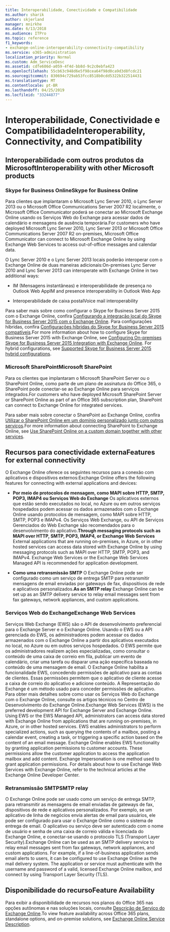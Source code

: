 ```yaml
---
title: Interoperabilidade, Conectividade e Compatibilidade
ms.author: sharik
author: skjerland
manager: mnirkhe
ms.date: 6/13/2018
ms.audience: ITPro
ms.topic: reference
f1_keywords:
- exchange-online-interoperability-connectivity-compatibility
ms.service: o365-administration
localization_priority: Normal
ms.custom: Adm_ServiceDesc
ms.assetid: cdfe686d-a059-4f4d-bb8d-9c2c0ebfa423
ms.openlocfilehash: 55cb63c948d6e5f98cea64f98d0ca9d3d8fcdc21
ms.sourcegitcommit: 830694c729ab53fcc8518b0cdd5322b322514431
ms.translationtype: MT
ms.contentlocale: pt-BR
ms.lasthandoff: 04/25/2019
ms.locfileid: "33244877"
---
```

# <a name="interoperability-connectivity-and-compatibility"></a><span data-ttu-id="7b46c-102">Interoperabilidade, Conectividade e Compatibilidade</span><span class="sxs-lookup"><span data-stu-id="7b46c-102">Interoperability, Connectivity, and Compatibility</span></span>

## <a name="interoperability-with-other-microsoft-products"></a><span data-ttu-id="7b46c-103">Interoperabilidade com outros produtos da Microsoft</span><span class="sxs-lookup"><span data-stu-id="7b46c-103">Interoperability with other Microsoft products</span></span>

### <a name="skype-for-business-online"></a><span data-ttu-id="7b46c-104">Skype for Business Online</span><span class="sxs-lookup"><span data-stu-id="7b46c-104">Skype for Business Online</span></span>

<span data-ttu-id="7b46c-105">Para clientes que implantaram o Microsoft Lync Server 2010, o Lync Server 2013 ou o Microsoft Office Communications Server 2007 R2 localmente, o Microsoft Office Communicator poderá se conectar ao Microsoft Exchange Online usando os Serviços Web do Exchange para acessar dados de calendário e mensagens de ausência temporária.</span><span class="sxs-lookup"><span data-stu-id="7b46c-105">For customers who have deployed Microsoft Lync Server 2010, Lync Server 2013 or Microsoft Office Communications Server 2007 R2 on-premises, Microsoft Office Communicator can connect to Microsoft Exchange Online by using Exchange Web Services to access out-of-office messages and calendar data.</span></span>
  
<span data-ttu-id="7b46c-106">O Lync Server 2010 e o Lync Server 2013 locais poderão interoperar com o Exchange Online de duas maneiras adicionais:</span><span class="sxs-lookup"><span data-stu-id="7b46c-106">On-premises Lync Server 2010 and Lync Server 2013 can interoperate with Exchange Online in two additional ways:</span></span>
  
- <span data-ttu-id="7b46c-107">IM (Mensagens instantâneas) e interoperabilidade de presença no Outlook Web App</span><span class="sxs-lookup"><span data-stu-id="7b46c-107">IM and presence interoperability in Outlook Web App</span></span>
    
- <span data-ttu-id="7b46c-108">Interoperabilidade de caixa postal</span><span class="sxs-lookup"><span data-stu-id="7b46c-108">Voice mail interoperability</span></span>
    
<span data-ttu-id="7b46c-p101">Para saber mais sobre como configurar o Skype for Business Server 2015 com o Exchange Online, confira [Configurando a integração local do Skype for Business Server 2015 com o Exchange Online](https://go.microsoft.com/fwlink/p/?LinkId=271804). Para configurações híbridas, confira [Configurações híbridas do Skype for Business Server 2015 compatíveis](https://go.microsoft.com/fwlink/?LinkID=513084).</span><span class="sxs-lookup"><span data-stu-id="7b46c-p101">For more information about how to configure Skype for Business Server 2015 with Exchange Online, see [Configuring On-premises Skype for Business Server 2015 Integration with Exchange Online](https://go.microsoft.com/fwlink/p/?LinkId=271804). For hybrid configurations, see [Supported Skype for Business Server 2015 hybrid configurations](https://go.microsoft.com/fwlink/?LinkID=513084).</span></span>
  
### <a name="microsoft-sharepoint"></a><span data-ttu-id="7b46c-111">Microsoft SharePoint</span><span class="sxs-lookup"><span data-stu-id="7b46c-111">Microsoft SharePoint</span></span>

<span data-ttu-id="7b46c-112">Para os clientes que implantaram o Microsoft SharePoint Server ou o SharePoint Online, como parte de um plano de assinatura do Office 365, o SharePoint pode conectar-se ao Exchange Online para serviços integrados.</span><span class="sxs-lookup"><span data-stu-id="7b46c-112">For customers who have deployed Microsoft SharePoint Server or SharePoint Online as part of an Office 365 subscription plan, SharePoint can connect to Exchange Online for integrated services.</span></span>
  
<span data-ttu-id="7b46c-113">Para saber mais sobre conectar o SharePoint ao Exchange Online, confira [Utilizar o SharePoint Online em um domínio personalizado junto com outros serviços](https://go.microsoft.com/fwlink/?LinkId=271805).</span><span class="sxs-lookup"><span data-stu-id="7b46c-113">For more information about connecting SharePoint to Exchange Online, see [Use SharePoint Online on a custom domain together with other services](https://go.microsoft.com/fwlink/?LinkId=271805).</span></span>
  
## <a name="features-for-external-connectivity"></a><span data-ttu-id="7b46c-114">Recursos para conectividade externa</span><span class="sxs-lookup"><span data-stu-id="7b46c-114">Features for external connectivity</span></span>

<span data-ttu-id="7b46c-115">O Exchange Online oferece os seguintes recursos para a conexão com aplicativos e dispositivos externos:</span><span class="sxs-lookup"><span data-stu-id="7b46c-115">Exchange Online offers the following features for connecting with external applications and devices:</span></span>
  
- <span data-ttu-id="7b46c-p102">**Por meio de protocolos de mensagem, como MAPI sobre HTTP, SMTP, POP3, IMAP4 ou Serviços Web do Exchange** Os aplicativos externos que estão sendo executados no local, no Azure ou em outros serviços hospedados podem acessar os dados armazenados com o Exchange Online usando protocolos de mensagem, como MAPI sobre HTTP, SMTP, POP3 e IMAPv4. Os Serviços Web Exchange, ou API de Serviços Gerenciados do Web Exchange são recomendados para o desenvolvimento do aplicativo.</span><span class="sxs-lookup"><span data-stu-id="7b46c-p102">**Through messaging protocols such as MAPI over HTTP, SMTP, POP3, IMAP4, or Exchange Web Services** External applications that are running on-premises, in Azure, or in other hosted services can access data stored with Exchange Online by using messaging protocols such as MAPI over HTTP, SMTP, POP3, and IMAPv4. Exchange Web Services or the Exchange Web Services Managed API is recommended for application development.</span></span> 
    
- <span data-ttu-id="7b46c-118">**Como uma retransmissão SMTP** O Exchange Online pode ser configurado como um serviço de entrega SMTP para retransmitir mensagens de email enviadas por gateways de fax, dispositivos de rede e aplicativos personalizados.</span><span class="sxs-lookup"><span data-stu-id="7b46c-118">**As an SMTP relay** Exchange Online can be set up as an SMTP delivery service to relay email messages sent from fax gateways, network appliances, and custom applications.</span></span> 
    
### <a name="exchange-web-services"></a><span data-ttu-id="7b46c-119">Serviços Web do Exchange</span><span class="sxs-lookup"><span data-stu-id="7b46c-119">Exchange Web Services</span></span>

<span data-ttu-id="7b46c-p103">Serviços Web Exchange (EWS) são o API de desenvolvimento preferencial para o Exchange Server e o Exchange Online. Usando o EWS ou a API gerenciada do EWS, os administradores podem acessar os dados armazenados com o Exchange Online a partir dos aplicativos executados no local, no Azure ou em outros serviços hospedados. O EWS permite que os administradores realizem ações especializadas, como consultar o conteúdo de uma caixa de correio em fila, publicar um evento de calendário, criar uma tarefa ou disparar uma ação específica baseada no conteúdo de uma mensagem de email. O Exchange Online habilita a funcionalidade EWS, concedendo permissões de aplicativo para as contas de clientes. Essas permissões permitem que o aplicativo de cliente acesse a caixa de correio do aplicativo e adicione conteúdo. A Representação do Exchange é um método usado para conceder permissões de aplicativo. Para obter mais detalhes sobre como usar os Serviços Web do Exchange com o Exchange Online, consulte os artigos técnicos no Centro de Desenvolvimento do Exchange Online.</span><span class="sxs-lookup"><span data-stu-id="7b46c-p103">Exchange Web Services (EWS) is the preferred development API for Exchange Server and Exchange Online. Using EWS or the EWS Managed API, administrators can access data stored with Exchange Online from applications that are running on-premises, in Azure, or in other hosted services. EWS enables administrators to perform specialized actions, such as querying the contents of a mailbox, posting a calendar event, creating a task, or triggering a specific action based on the content of an email message. Exchange Online enables EWS functionality by granting application permissions to customer accounts. These permissions allow the customer application to access the application mailbox and add content. Exchange Impersonation is one method used to grant application permissions. For details about how to use Exchange Web Services with Exchange Online, refer to the technical articles at the Exchange Online Developer Center.</span></span>
  
### <a name="smtp-relay"></a><span data-ttu-id="7b46c-127">Retransmissão SMTP</span><span class="sxs-lookup"><span data-stu-id="7b46c-127">SMTP relay</span></span>

<span data-ttu-id="7b46c-p104">O Exchange Online pode ser usado como um serviço de entrega SMTP, para retransmitir as mensagens de email enviadas de gateways de fax, dispositivos de rede e aplicativos personalizados. Por exemplo, se um aplicativo de linha de negócios envia alertas de email para usuários, ele pode ser configurado para usar o Exchange Online como o sistema de entrega de email. O aplicativo ou serviço deve ser autenticado com o nome de usuário e senha de uma caixa de correio válida e licenciada do Exchange Online, e conectar-se usando o protocolo TLS (Transport Layer Security).</span><span class="sxs-lookup"><span data-stu-id="7b46c-p104">Exchange Online can be used as an SMTP delivery service to relay email messages sent from fax gateways, network appliances, and custom applications. For example, if a line-of-business application sends email alerts to users, it can be configured to use Exchange Online as the mail delivery system. The application or service must authenticate with the username and password of a valid, licensed Exchange Online mailbox, and connect by using Transport Layer Security (TLS).</span></span>
  
## <a name="feature-availability"></a><span data-ttu-id="7b46c-131">Disponibilidade do recurso</span><span class="sxs-lookup"><span data-stu-id="7b46c-131">Feature Availability</span></span>

<span data-ttu-id="7b46c-132">Para exibir a disponibilidade de recursos nos planos do Office 365 nas opções autônomas e nas soluções locais, consulte [Descrição de Serviço do Exchange Online](exchange-online-service-description.md).</span><span class="sxs-lookup"><span data-stu-id="7b46c-132">To view feature availability across Office 365 plans, standalone options, and on-premise solutions, see [Exchange Online Service Description](exchange-online-service-description.md).</span></span>
  

